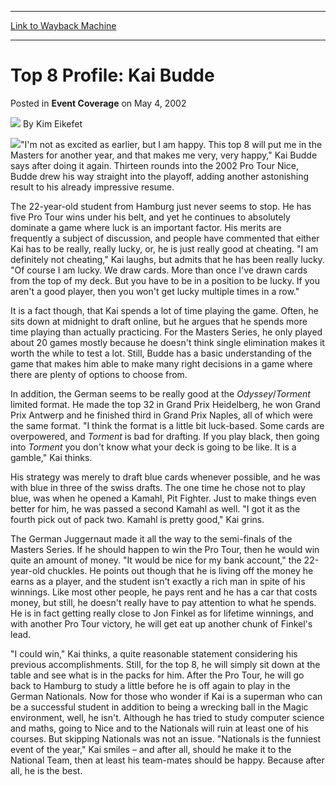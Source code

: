 
---
[Link to Wayback Machine](https://web.archive.org/web/20220121042527/https://magic.wizards.com/en/articles/archive/event-coverage/top-8-profile-kai-budde-2002-05-04)

[_metadata_:author]:- "Kim Eikefet"
[_metadata_:description]:- "`I'm not as excited as earlier, but I am happy. This top 8 will put me in the Masters for another year, and that makes me very, very happy,` Kai Budde says after doing it again. Thirteen rounds into the 2002 Pro Tour Nice, Budde drew his way straight into the playoff, adding another astonishing result to his already impressive resume.The 22-year-old student from Hamburg just"
[_metadata_:generator]:- "Drupal 7 (http://drupal.org)"
[_metadata_:node]:- "799481"
[_metadata_:publish_date]:- "2002-05-04"
[_metadata_:source]:- "div-main-content"
[_metadata_:title]:- "Top 8 Profile: Kai Budde"
[_metadata_:wayback_capture_timestamp]:- "2022-01-21 04:25:27"
[_metadata_:wayback_raw_url]:- "https://web.archive.org/web/20220121042527id_/https://magic.wizards.com/en/articles/archive/event-coverage/top-8-profile-kai-budde-2002-05-04"
[_metadata_:wayback_url]:- "https://magic.wizards.com/en/articles/archive/event-coverage/top-8-profile-kai-budde-2002-05-04"
---


Top 8 Profile: Kai Budde
========================



 Posted in **Event Coverage**
 on May 4, 2002 






![](https://media.magic.wizards.com/styles/auth_small/public/generic-avatar-150_232.png)
By Kim Eikefet











![](https://media.magic.wizards.com/image_legacy_migration/sideboard/images/ptnice02/a730.jpg)"I'm not as excited as earlier, but I am happy. This top 8 will put me in the Masters for another year, and that makes me very, very happy," Kai Budde says after doing it again. Thirteen rounds into the 2002 Pro Tour Nice, Budde drew his way straight into the playoff, adding another astonishing result to his already impressive resume.

The 22-year-old student from Hamburg just never seems to stop. He has five Pro Tour wins under his belt, and yet he continues to absolutely dominate a game where luck is an important factor. His merits are frequently a subject of discussion, and people have commented that either Kai has to be really, really lucky, or, he is just really good at cheating. "I am definitely not cheating," Kai laughs, but admits that he has been really lucky. "Of course I am lucky. We draw cards. More than once I've drawn cards from the top of my deck. But you have to be in a position to be lucky. If you aren't a good player, then you won't get lucky multiple times in a row."

It is a fact though, that Kai spends a lot of time playing the game. Often, he sits down at midnight to draft online, but he argues that he spends more time playing than actually practicing. For the Masters Series, he only played about 20 games mostly because he doesn't think single elimination makes it worth the while to test a lot. Still, Budde has a basic understanding of the game that makes him able to make many right decisions in a game where there are plenty of options to choose from.

In addition, the German seems to be really good at the *Odyssey*/*Torment* limited format. He made the top 32 in Grand Prix Heidelberg, he won Grand Prix Antwerp and he finished third in Grand Prix Naples, all of which were the same format. "I think the format is a little bit luck-based. Some cards are overpowered, and *Torment* is bad for drafting. If you play black, then going into *Torment* you don't know what your deck is going to be like. It is a gamble," Kai thinks.

His strategy was merely to draft blue cards whenever possible, and he was with blue in three of the swiss drafts. The one time he chose not to play blue, was when he opened a Kamahl, Pit Fighter. Just to make things even better for him, he was passed a second Kamahl as well. "I got it as the fourth pick out of pack two. Kamahl is pretty good," Kai grins.

The German Juggernaut made it all the way to the semi-finals of the Masters Series. If he should happen to win the Pro Tour, then he would win quite an amount of money. "It would be nice for my bank account," the 22-year-old chuckles. He points out though that he is living off the money he earns as a player, and the student isn't exactly a rich man in spite of his winnings. Like most other people, he pays rent and he has a car that costs money, but still, he doesn't really have to pay attention to what he spends. He is in fact getting really close to Jon Finkel as for lifetime winnings, and with another Pro Tour victory, he will get eat up another chunk of Finkel's lead.

"I could win," Kai thinks, a quite reasonable statement considering his previous accomplishments. Still, for the top 8, he will simply sit down at the table and see what is in the packs for him. After the Pro Tour, he will go back to Hamburg to study a little before he is off again to play in the German Nationals. Now for those who wonder if Kai is a superman who can be a successful student in addition to being a wrecking ball in the Magic environment, well, he isn't. Although he has tried to study computer science and maths, going to Nice and to the Nationals will ruin at least one of his courses. But skipping Nationals was not an issue. "Nationals is the funniest event of the year," Kai smiles – and after all, should he make it to the National Team, then at least his team-mates should be happy. Because after all, he is the best.







